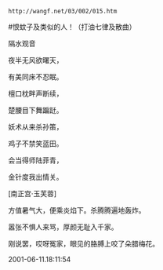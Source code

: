 `http://wangf.net/03/002/015.htm`


#恨蚊子及类似的人！（打油七律及散曲）


隔水观音


  夜半无风欲曙天， 

有美同床不忍眠。 

檀口枕畔声断续， 

楚腰目下舞蹁跹。 

妖术从来杀孙策， 

鸡子不禁笑蓝田。 

会当得师陆菲青， 

金针度我出情关。 

 

[南正宫·玉芙蓉] 

方值暑气大，便乘炎焰下。杀腾腾遍地轰炸。 

嚣张不惧人来骂，厚颜无耻入千家。 

刚说罢，哎呀冤家，眼见的胳膊上咬了朵腊梅花。


2001-06-11.18:11:54